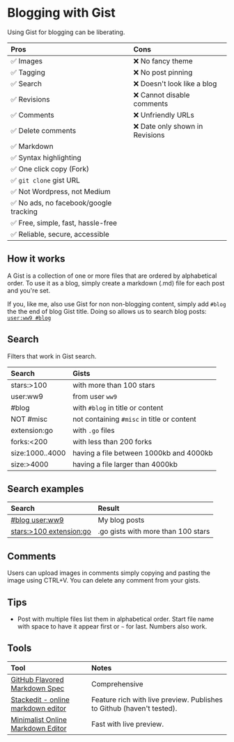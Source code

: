 # Blogging with Gist

Using Gist for blogging can be liberating.

**Pros**|**Cons**
:-----|:-----
✅ Images|❌ No fancy theme
✅ Tagging|❌ No post pinning
✅ Search|❌ Doesn't look like a blog
✅ Revisions|❌ Cannot disable comments
✅ Comments|❌ Unfriendly URLs
✅ Delete comments|❌ Date only shown in Revisions
✅ Markdown|
✅ Syntax highlighting|
✅ One click copy (Fork)|
✅ `git clone` gist URL|
✅ Not Wordpress, not Medium|
✅ No ads, no facebook/google tracking|
✅ Free, simple, fast, hassle-free|
✅ Reliable, secure, accessible|

## How it works

A Gist is a collection of one or more files that are ordered by alphabetical order. To use it as a blog, simply create a markdown (.md) file for each post and you're set.

If you, like me, also use Gist for non non-blogging content, simply add `#blog` the the end of blog Gist title. Doing so allows us to search blog posts: [`user:ww9 #blog`](https://gist.github.com/search?utf8=%E2%9C%93&q=user%3Aww9+%23blog)

## Search

Filters that work in Gist search.

**Search**|**Gists**
:-----|:-----
stars:>100|with more than 100 stars
user:ww9|from user `ww9`
#blog|with `#blog` in title or content
NOT #misc|not containing `#misc` in title or content
extension:go|with `.go` files
forks:<200|with less than 200 forks
size:1000..4000|having a file between 1000kb and 4000kb
size:>4000|having a file larger than 4000kb

## Search examples

**Search**|**Result**
:-----|:-----
[#blog user:ww9](https://gist.github.com/search?utf8=%E2%9C%93&q=%23blog+user%3Aww9)|My blog posts
[stars:>100 extension:go](https://gist.github.com/search?utf8=%E2%9C%93&q=stars%3A%3E100+extension%3Ago&ref=searchresults)|.go gists with more than 100 stars

## Comments

Users can upload images in comments simply copying and pasting the image using CTRL+V. You can delete any comment from your gists.

## Tips

- Post with multiple files list them in alphabetical order. Start file name with space to have it appear first or `~` for last. Numbers also work.

## Tools

**Tool**|**Notes**
:-----|:-----
[GitHub Flavored Markdown Spec](https://github.github.com/gfm/)|Comprehensive
[Stackedit - online markdown editor](https://stackedit.io)|Feature rich with live preview. Publishes to Github (haven't tested).
[Minimalist Online Markdown Editor](http://markdown.pioul.fr/)|Fast with live preview.